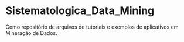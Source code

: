 # Sistematologica_Data_Mining
Como repositório de arquivos de tutoriais e exemplos de aplicativos em Mineração de Dados.
